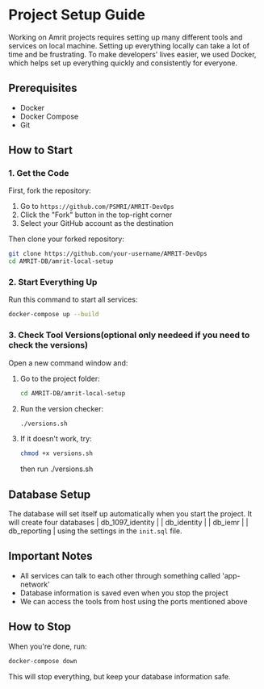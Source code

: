 # Project Setup Guide

Working on Amrit projects requires setting up many different tools and services on local machine. Setting up everything locally can take a lot of time and be frustrating. To make developers' lives easier, we used Docker, which helps set up everything quickly and consistently for everyone.

## Prerequisites

- Docker
- Docker Compose
- Git

## How to Start

### 1. Get the Code

First, fork the repository:

1. Go to `https://github.com/PSMRI/AMRIT-DevOps`
2. Click the "Fork" button in the top-right corner
3. Select your GitHub account as the destination

Then clone your forked repository:

```bash
git clone https://github.com/your-username/AMRIT-DevOps
cd AMRIT-DB/amrit-local-setup
```

### 2. Start Everything Up

Run this command to start all services:

```bash
docker-compose up --build
```

### 3. Check Tool Versions(optional only needeed if you need to check the versions)

Open a new command window and:

1. Go to the project folder:
   ```bash
   cd AMRIT-DB/amrit-local-setup
   ```
2. Run the version checker:
   ```bash
   ./versions.sh
   ```
3. If it doesn't work, try:
   ```bash
   chmod +x versions.sh
   ```
   then run ./versions.sh

## Database Setup

The database will set itself up automatically when you start the project. It will create four databases
| db_1097_identity |
| db_identity |
| db_iemr |
| db_reporting |
using the settings in the `init.sql` file.

## Important Notes

- All services can talk to each other through something called 'app-network'
- Database information is saved even when you stop the project
- We can access the tools from host using the ports mentioned above

## How to Stop

When you're done, run:

```bash
docker-compose down
```

This will stop everything, but keep your database information safe.
